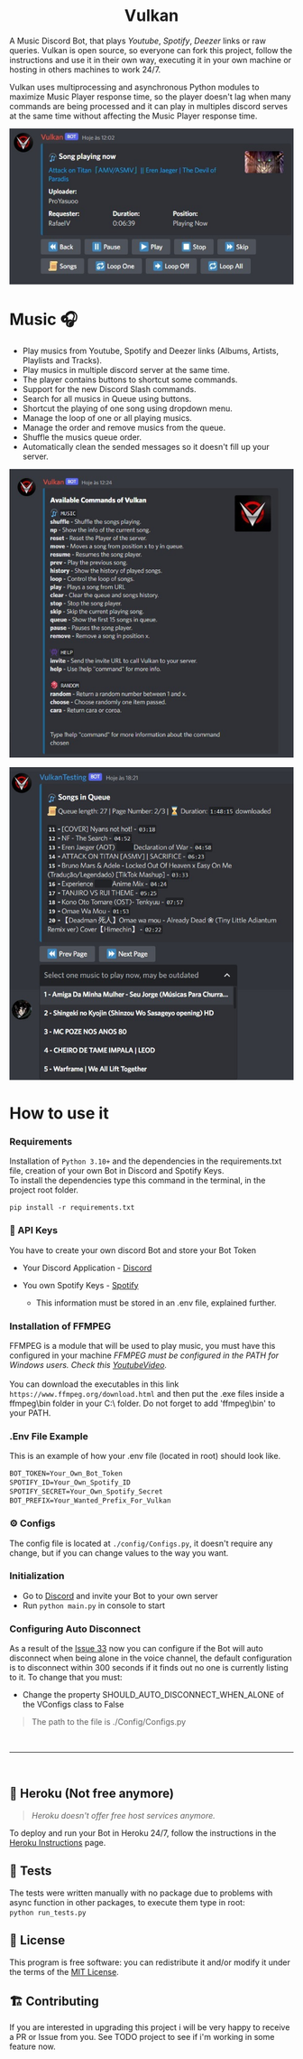 <h1 align="center">Vulkan</h1> 


A Music Discord Bot, that plays *Youtube*, *Spotify*, *Deezer* links or raw queries. Vulkan is open source, so everyone can fork this project, follow the instructions and use it in their own way, executing it in your own machine or hosting in others machines to work 24/7.

Vulkan uses multiprocessing and asynchronous Python modules to maximize Music Player response time, so the player doesn't lag when many commands are being processed and it can play in multiples discord serves at the same time without affecting the Music Player response time.


<p align="center">
  <img src="./Assets/playermenu.jpg" />
</p>


#  **Music 🎧**
- Play musics from Youtube, Spotify and Deezer links (Albums, Artists, Playlists and Tracks).
- Play musics in multiple discord server at the same time.
- The player contains buttons to shortcut some commands. 
- Support for the new Discord Slash commands.
- Search for all musics in Queue using buttons.
- Shortcut the playing of one song using dropdown menu.
- Manage the loop of one or all playing musics.
- Manage the order and remove musics from the queue.
- Shuffle the musics queue order.
- Automatically clean the sended messages so it doesn't fill up your server.


<p align="center">
  <img src="./Assets/vulkancommands.jpg" />
</p>


<p align="center">
  <img src="./Assets/queuemessage.jpg" />
</p>



# **How to use it** 


### **Requirements**
Installation of ``Python 3.10+`` and the dependencies in the requirements.txt file, creation of your own Bot in Discord and Spotify Keys. <br>
To install the dependencies type this command in the terminal, in the project root folder.
 
```
pip install -r requirements.txt
```
### **🔑 API Keys**
You have to create your own discord Bot and store your Bot Token 
 * Your Discord Application - [Discord](https://discord.com/developers)
 * You own Spotify Keys - [Spotify](https://developer.spotify.com/dashboard/applications)

    - This information must be stored in an .env file, explained further.

###  **Installation of FFMPEG**<br>
FFMPEG is a module that will be used to play music, you must have this configured in your machine
*FFMPEG must be configured in the PATH for Windows users. Check this [YoutubeVideo](https://www.youtube.com/watch?v=r1AtmY-RMyQ&t=114s&ab_channel=TroubleChute).* <br><br>
You can download the executables in this link `https://www.ffmpeg.org/download.html` and then put the .exe files inside a ffmpeg\bin folder in your C:\ folder. Do not forget to add 'ffmpeg\bin' to your PATH.


### **.Env File Example**
This is an example of how your .env file (located in root) should look like.
```
BOT_TOKEN=Your_Own_Bot_Token
SPOTIFY_ID=Your_Own_Spotify_ID
SPOTIFY_SECRET=Your_Own_Spotify_Secret
BOT_PREFIX=Your_Wanted_Prefix_For_Vulkan

```

### **⚙️ Configs**
The config file is located at ```./config/Configs.py```, it doesn't require any change, but if you can change values to the way you want. <br>


### **Initialization**
- Go to [Discord](https://discord.com/developers) and invite your Bot to your own server
- Run ```python main.py``` in console to start


### **Configuring Auto Disconnect**
As a result of the [Issue 33](https://github.com/RafaelSolVargas/Vulkan/issues/33) now you can configure if the Bot will auto disconnect when being alone in the voice channel, the default configuration is to disconnect within 300 seconds if it finds out no one is currently listing to it.
To change that you must: <br> 
- Change the property SHOULD_AUTO_DISCONNECT_WHEN_ALONE of the VConfigs class to False 
> The path to the file is ./Config/Configs.py


<br>
<hr>
<br>

## **🚀 Heroku (Not free anymore)**
> *Heroku doesn't offer free host services anymore.* <br>

To deploy and run your Bot in Heroku 24/7, follow the instructions in the [Heroku Instructions](HEROKU.md) page.

## 🧪 Tests
The tests were written manually with no package due to problems with async function in other packages, to execute them type in root: <br>
`python run_tests.py`<br>


## 📖 License
This program is free software: you can redistribute it and/or modify it under the terms of the [MIT License](https://github.com/RafaelSolVargas/Vulkan/blob/master/LICENSE).



## 🏗️ Contributing
  If you are interested in upgrading this project i will be very happy to receive a PR or Issue from you. See TODO project to see if i'm working in some feature now.  
